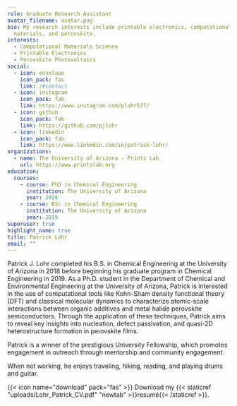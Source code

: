 ```yaml
---
role: Graduate Research Assistant
avatar_filename: avatar.png
bio: My research interests include printable electronics, computational
  materials, and perovskite.
interests:
  - Computational Materials Science
  - Printable Electronics
  - Perovskite Photovoltaics
social:
  - icon: envelope
    icon_pack: fas
    link: /#contact
  - icon: instagram
    icon_pack: fab
    link: https://www.instagram.com/plohr577/
  - icon: github
    icon_pack: fab
    link: https://github.com/pjlohr
  - icon: linkedin
    icon_pack: fab
    link: https://www.linkedin.com/in/patrick-lohr/
organizations:
  - name: The University of Arizona - Printz Lab
    url: https://www.printzlab.org
education:
  courses:
    - course: PhD in Chemical Engineering
      institution: The University of Arizona
      year: 2024
    - course: BSc in Chemical Engineering
      institution: The University of Arizona
      year: 2019
superuser: true
highlight_name: true
title: Patrick Lohr
email: ""
---
```

Patrick J. Lohr completed his B.S. in Chemical Engineering at the University of Arizona in 2018 before beginning his graduate program in Chemical Engineering in 2019. As a Ph.D. student in the Department of Chemical and Environmental Engineering at the University of Arizona, Patrick is interested in the use of computational tools like Kohn-Sham density functional theory (DFT) and classical molecular dynamics to characterize atomic-scale interactions between organic additives and metal halide perovskite semiconductors. Through the application of these techniques, Patrick aims to reveal key insights into nucleation, defect passivation, and quasi-2D heterostructure formation in perovskite films.

Patrick is a winner of the prestigious University Fellowship, which promotes engagement in outreach through mentorship and community engagement.

When not working, he enjoys traveling, hiking, reading, and playing drums and guitar.

{{< icon name="download" pack="fas" >}} Download my {{< staticref "uploads/Lohr_Patrick_CV.pdf" "newtab" >}}resumé{{< /staticref >}}.